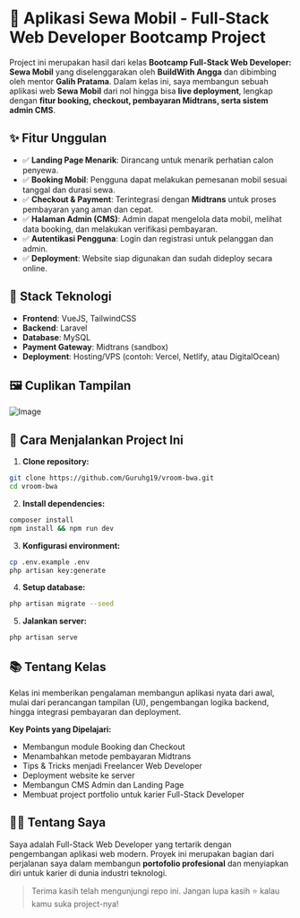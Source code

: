# 🚗 Aplikasi Sewa Mobil - Full-Stack Web Developer Bootcamp Project

Project ini merupakan hasil dari kelas **Bootcamp Full-Stack Web Developer: Sewa Mobil** yang diselenggarakan oleh **BuildWith Angga** dan dibimbing oleh mentor **Galih Pratama**. Dalam kelas ini, saya membangun sebuah aplikasi web **Sewa Mobil** dari nol hingga bisa **live deployment**, lengkap dengan **fitur booking, checkout, pembayaran Midtrans, serta sistem admin CMS**.

## ✨ Fitur Unggulan

- ✅ **Landing Page Menarik**: Dirancang untuk menarik perhatian calon penyewa.
- ✅ **Booking Mobil**: Pengguna dapat melakukan pemesanan mobil sesuai tanggal dan durasi sewa.
- ✅ **Checkout & Payment**: Terintegrasi dengan **Midtrans** untuk proses pembayaran yang aman dan cepat.
- ✅ **Halaman Admin (CMS)**: Admin dapat mengelola data mobil, melihat data booking, dan melakukan verifikasi pembayaran.
- ✅ **Autentikasi Pengguna**: Login dan registrasi untuk pelanggan dan admin.
- ✅ **Deployment**: Website siap digunakan dan sudah dideploy secara online.

## 🧰 Stack Teknologi

- **Frontend**: VueJS, TailwindCSS
- **Backend**: Laravel
- **Database**: MySQL
- **Payment Gateway**: Midtrans (sandbox)
- **Deployment**: Hosting/VPS (contoh: Vercel, Netlify, atau DigitalOcean)

## 🖼️ Cuplikan Tampilan
![Image](https://github.com/user-attachments/assets/51860305-5ff4-4bf6-9a9c-e40d1c53b8b3)


## 🚀 Cara Menjalankan Project Ini

1. **Clone repository:**

```bash
git clone https://github.com/Guruhg19/vroom-bwa.git
cd vroom-bwa
```

2. **Install dependencies:**

```bash
composer install
npm install && npm run dev
```

3. **Konfigurasi environment:**

```bash
cp .env.example .env
php artisan key:generate
```

4. **Setup database:**

```bash
php artisan migrate --seed
```

5. **Jalankan server:**

```bash
php artisan serve
```

## 📚 Tentang Kelas

Kelas ini memberikan pengalaman membangun aplikasi nyata dari awal, mulai dari perancangan tampilan (UI), pengembangan logika backend, hingga integrasi pembayaran dan deployment.

**Key Points yang Dipelajari:**

- Membangun module Booking dan Checkout
- Menambahkan metode pembayaran Midtrans
- Tips & Tricks menjadi Freelancer Web Developer
- Deployment website ke server
- Membangun CMS Admin dan Landing Page
- Membuat project portfolio untuk karier Full-Stack Developer


## 👨‍💻 Tentang Saya

Saya adalah Full-Stack Web Developer yang tertarik dengan pengembangan aplikasi web modern. Proyek ini merupakan bagian dari perjalanan saya dalam membangun **portofolio profesional** dan menyiapkan diri untuk karier di dunia industri teknologi.

> Terima kasih telah mengunjungi repo ini. Jangan lupa kasih ⭐ kalau kamu suka project-nya!

